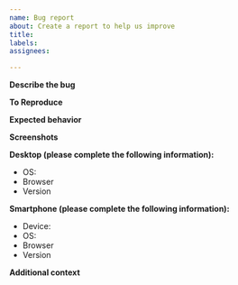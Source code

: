 ```yaml
---
name: Bug report
about: Create a report to help us improve
title: 
labels: 
assignees: 

---
```


<!--NOTE: -->
<!--- General questions should go to the discord chat instead of the issue tracker.-->

**Describe the bug**
<!--A clear and concise description of what the bug is.-->

**To Reproduce**
<!--Steps to reproduce the behavior:
1. Go to 
2. Click on 
3. Scroll down to 
4. See error-->

**Expected behavior**
<!--A clear and concise description of what you expected to happen.-->

**Screenshots**
<!--If applicable, add screenshots to help explain your problem.-->

**Desktop (please complete the following information):**
 - OS: <!--[e.g. iOS]-->
 - Browser <!--[e.g. chrome, safari]-->
 - Version <!--[e.g. 22]-->

**Smartphone (please complete the following information):**
 - Device: <!--[e.g. iPhone6]-->
 - OS: <!--[e.g. iOS8.1]-->
 - Browser <!--[e.g. stock browser, safari]-->
 - Version <!--[e.g. 22]-->

**Additional context**
<!--Add any other context about the problem here.-->
